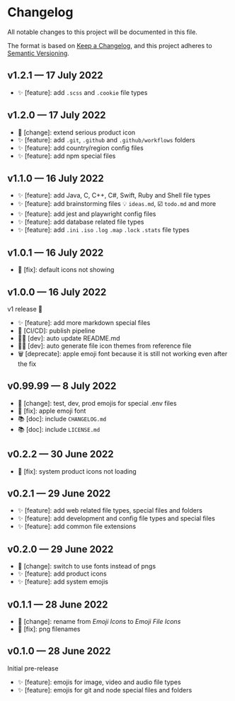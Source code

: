 # Changelog

All notable changes to this project will be documented in this file.

The format is based on [Keep a Changelog](https://keepachangelog.com/en/1.0.0/),
and this project adheres to [Semantic Versioning](https://semver.org/spec/v2.0.0.html).

## v1.2.1 — 17 July 2022

- ✨ [feature]: add `.scss` and `.cookie` file types

## v1.2.0 — 17 July 2022

- 🔀 [change]: extend serious product icon
- ✨ [feature]: add `.git`, `.github` and `.github/workflows` folders
- ✨ [feature]: add country/region config files
- ✨ [feature]: add npm special files

## v1.1.0 — 16 July 2022

- ✨ [feature]: add Java, C, C++, C#, Swift, Ruby and Shell file types
- ✨ [feature]: add brainstorming files 💡 `ideas.md`, ☑️ `todo.md` and more
- ✨ [feature]: add jest and playwright config files
- ✨ [feature]: add database related file types
- ✨ [feature]: add `.ini` `.iso` `.log` `.map` `.lock` `.stats` file types

## v1.0.1 — 16 July 2022

- 🔧 [fix]: default icons not showing

## v1.0.0 — 16 July 2022

v1 release 🥳

- ✨ [feature]: add more markdown special files
- 🚀 [CI/CD]: publish pipeline
- 🧑‍💻 [dev]: auto update README.md
- 🧑‍💻 [dev]: auto generate file icon themes from reference file
- 🗑 [deprecate]: apple emoji font because it is still not working even after the fix

## v0.99.99 — 8 July 2022

- 🔀 [change]: test, dev, prod emojis for special .env files
- 🔧 [fix]: apple emoji font
- 📚 [doc]: include `CHANGELOG.md`
- 📚 [doc]: include `LICENSE.md`

## v0.2.2 — 30 June 2022

- 🔧 [fix]: system product icons not loading

## v0.2.1 — 29 June 2022

- ✨ [feature]: add web related file types, special files and folders
- ✨ [feature]: add development and config file types and special files
- ✨ [feature]: add common file extensions

## v0.2.0 — 29 June 2022

- 🔀 [change]: switch to use fonts instead of pngs
- ✨ [feature]: add product icons
- ✨ [feature]: add system emojis

## v0.1.1 — 28 June 2022

- 🔀 [change]: rename from *Emoji Icons* to *Emoji File Icons*
- 🔧 [fix]: png filenames

## v0.1.0 — 28 June 2022

Initial pre-release

- ✨ [feature]: emojis for image, video and audio file types
- ✨ [feature]: emojis for git and node special files and folders
